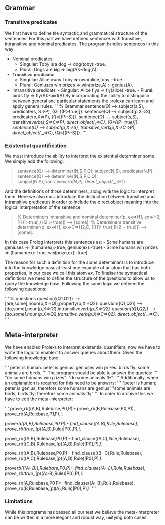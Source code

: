 ## Grammar

### Transitive predicates

We first have to define the syntactic and grammatical structure of the sentences. For this part we have defined sentences with transitive, intransitive and nominal predicates. The program handles sentences in this way:

- Nominal predicates:
  - Singular: Toby is a dog => dog(toby):-true.
  - Plural: Dogs are big => big(A):-dog(A).
- Transitive predicate:
  - Singular: Alice owns Toby => own(alice,toby):-true
  - Plural: Geniuses win prizes => win(prize,A) :- genius(A).
- Intransitive predicate: - Singular: Alice flys => fly(alice):-true. - Plural: birds fly => fly(A):-bird(A)
  By incorporating the ability to distinguish between general and particular statements the prolexa can learn and apply general rules.
  '''
  % Grammar
  sentence(Q) --> subject(s,S), predicate(s, S=>P), {Q=[(P:-true)]}.
  sentence(Q) --> subject(p,X=>S), predicate(p,X=>P), {Q=[(P:-S)]}.
  sentence(Q) --> subject(s,S), transitive*verb(s,S=>C=>P), direct_object(*,_=>C), {Q=[(P:-true)]}.
  sentence(Q) --> subject(p,X=>S), transitive_verb(p,X=>C=>P), direct_object(_,\_=>C), {Q=[(P:-S)]}.
  '''

### Existential quantification

We must introduce the ability to interpret the existential determiner some. We simply add the following:

> sentence(Q) --> determiner(N,S,P,Q), subject(N,S), predicate(N,P).
> sentence(Q) --> determiner(N,S,P,C,Q), subject(N,S),transitive*verb(N,P), direct_object(*,\_=>C).

And the definitions of those determiners, along with the logic to interpret them. Here we also must introduce the distinction between transitive and intransitive predicates in order to include the direct object meaning into the logical interpretation of the sentence.

> % Determiners intransitive and nominal
> determiner(p, ex=>H1, ex=>H2, [(H1:-true),(H2 :- true)]) --> [some].
> % Determiners transitive
> determiner(p, ex=>H1, ex=>C=>H2,C, [(H1:-true),(H2 :- true)]) --> [some].

In this case Prolog interprets this sentences as: - Some humans are geniuses => (human(ex):-true, genius(ex):-true) - Some humans win prizes => (human(ex):-true, win(prize,ex):-true)

The reason for such a definition for the _some_ determinant is to introduce into the knowledge base at least one example of an atom that has both properties, in our case we call this atom _ex_.
To finalise the syntactical definitions we need to define the structure of the questions to allow us to query the knowledge base. Following the same logic we defined the following questions:

'''
% questions
question((Q1,Q2)) --> [are,some],noun(p,X=>Q1),property(p,X=>Q2).
question((Q1,Q2)) --> [do,some],noun(p,X=>Q1),intransitive*verb(p,X=>Q2).
question((Q1,Q2)) --> [do,some],noun(p,X=>Q1),transitive_verb(p,X=>C=>Q2), direct_object(*,\_=>C).
'''

## Meta-interpreter

We have enabled Prolexa to interpret existential quantifiers, now we have to write the logic to enable it to answer queries about them. Given the following knowledge base:

'''
peter is human.
peter is genius.
geniuses win prizes.
birds fly.
some animals are birds.
'''
The program should be able to answer the queries:
'''
"do some humans win prizes".
"do some animals fly".
'''
Additionally, when an explanation is required for this need to be answers:
'''
"peter is human; peter is genius; therefore some humans are genius"
"some animals are birds; birds fly; therefore some animals fly"
'''
In order to archive this we have to edit the meta-interpreter:

'''
prove_rb((A,B),Rulebase,P0,P):-
prove_rb(B,Rulebase,P0,P1),
prove_rb(A,Rulebase,P1,P),!.

prove*rb((A,B),Rulebase,P0,P):-
find_clause((A,B),Rule,Rulebase),
prove_rb(true,*,[p((A,B),Rule)|P0],P),!.

prove_rb((A,B),Rulebase,P0,P):-
find_clause((A,C),Rule,Rulebase),
prove_rb((C,B),Rulebase,[p((A,B),Rule)|P0],P),!.

prove_rb((A,B),Rulebase,P0,P):-
find_clause((B:-C),Rule,Rulebase),
prove_rb((A,C),Rulebase,[p((A,B),Rule)|P0],P),!.

prove*rb([(A:-B)],Rulebase,P0,P):-
find_clause((A:-B),Rule,Rulebase),
prove_rb(true,*,[p((A:-B),Rule)|P0],P),!.

prove_rb(A,Rulebase,P0,P):-
find_clause((A:-B),Rule,Rulebase),
prove_rb(B,Rulebase,[p((A),Rule)|P0],P),!.
'''

### Limitations

While this programs has passed all our test we believe the meta-interpreter can be written in a more elegant and robust way, unifying both cases.
